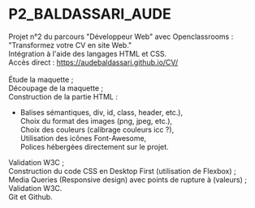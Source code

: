 # P2_BALDASSARI_AUDE<br>
Projet n°2 du parcours "Développeur Web" avec Openclassrooms : "Transformez votre CV en site Web."</br>Intégration à l'aide des langages HTML et CSS.<br>Accès direct : https://audebaldassari.github.io/CV/
<br>
<br>
Étude la maquette ;
<br>
Découpage de la maquette ;
<br>
Construction de la partie HTML :
<br>
<ul>
  <li>
    Balises sémantiques, div, id, class, header, etc.),
    <br>
    Choix du format des images (png, jpeg, etc.),
    <br>
    Choix des couleurs (calibrage couleurs icc ?),
    <br>
    Utilisation des icônes Font-Awesome,
    <br>
    Polices hébergées directement sur le projet.
  </li>
 </ul>
Validation W3C ;
<br>
Construction du code CSS en Desktop First (utilisation de Flexbox) ;
<br>
Media Queries (Responsive design) avec points de rupture à (valeurs) ;
<br>
Validation W3C.
<br>
Git et Github.
